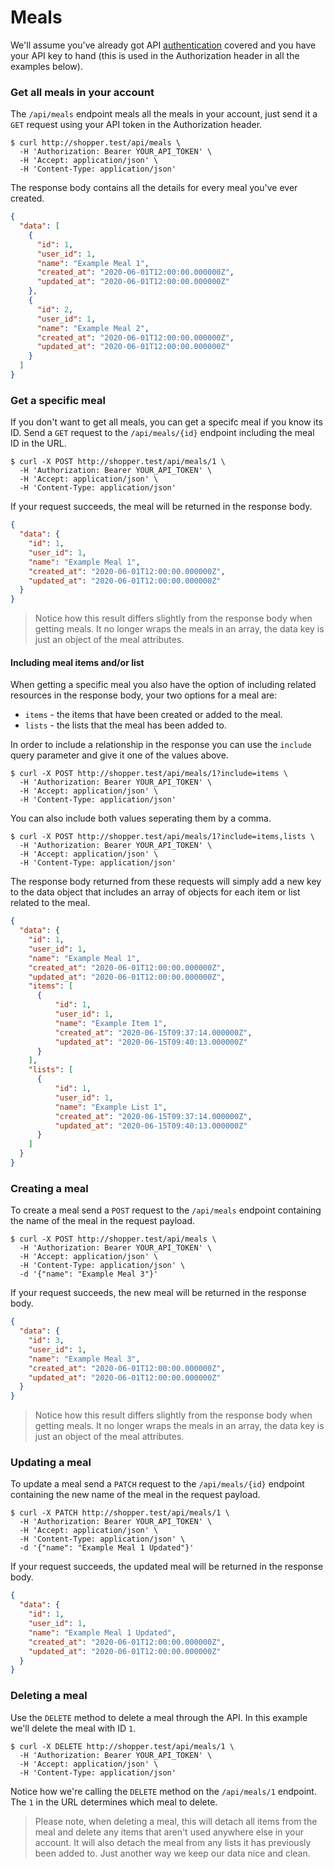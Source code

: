 # Meals

We'll assume you've already got API [authentication](./authentication.md) covered and you have your API key to hand (this is used in the Authorization header in all the examples below).

### Get all meals in your account

The `/api/meals` endpoint meals all the meals in your account, just send it a `GET` request using your API token in the Authorization header.

```
$ curl http://shopper.test/api/meals \
  -H 'Authorization: Bearer YOUR_API_TOKEN' \
  -H 'Accept: application/json' \
  -H 'Content-Type: application/json'
```

The response body contains all the details for every meal you've ever created.

<!-- lineNumbers: false -->
```json
{
  "data": [
    {
      "id": 1,
      "user_id": 1,
      "name": "Example Meal 1",
      "created_at": "2020-06-01T12:00:00.000000Z",
      "updated_at": "2020-06-01T12:00:00.000000Z"
    },
    {
      "id": 2,
      "user_id": 1,
      "name": "Example Meal 2",
      "created_at": "2020-06-01T12:00:00.000000Z",
      "updated_at": "2020-06-01T12:00:00.000000Z"
    }
  ]
}
```

### Get a specific meal

If you don't want to get all meals, you can get a specifc meal if you know its ID. Send a `GET` request to the `/api/meals/{id}` endpoint including the meal ID in the URL.

```
$ curl -X POST http://shopper.test/api/meals/1 \
  -H 'Authorization: Bearer YOUR_API_TOKEN' \
  -H 'Accept: application/json' \
  -H 'Content-Type: application/json'
```

If your request succeeds, the meal will be returned in the response body.

<!-- lineNumbers: false -->
```json
{
  "data": {
    "id": 1,
    "user_id": 1,
    "name": "Example Meal 1",
    "created_at": "2020-06-01T12:00:00.000000Z",
    "updated_at": "2020-06-01T12:00:00.000000Z"
  }
}
```

<!-- theme: info -->
> Notice how this result differs slightly from the response body when getting meals. It no longer wraps the meals in an array, the data key is just an object of the meal attributes.

#### Including meal items and/or list

When getting a specific meal you also have the option of including related resources in the response body, your two options for a meal are:

- `items` - the items that have been created or added to the meal.
- `lists` - the lists that the meal has been added to.

In order to include a relationship in the response you can use the `include` query parameter and give it one of the values above.

```
$ curl -X POST http://shopper.test/api/meals/1?include=items \
  -H 'Authorization: Bearer YOUR_API_TOKEN' \
  -H 'Accept: application/json' \
  -H 'Content-Type: application/json'
```

You can also include both values seperating them by a comma.

```
$ curl -X POST http://shopper.test/api/meals/1?include=items,lists \
  -H 'Authorization: Bearer YOUR_API_TOKEN' \
  -H 'Accept: application/json' \
  -H 'Content-Type: application/json'
```

The response body returned from these requests will simply add a new key to the data object that includes an array of objects for each item or list related to the meal.

<!-- lineNumbers: false -->
```json
{
  "data": {
    "id": 1,
    "user_id": 1,
    "name": "Example Meal 1",
    "created_at": "2020-06-01T12:00:00.000000Z",
    "updated_at": "2020-06-01T12:00:00.000000Z",
    "items": [
      {
          "id": 1,
          "user_id": 1,
          "name": "Example Item 1",
          "created_at": "2020-06-15T09:37:14.000000Z",
          "updated_at": "2020-06-15T09:40:13.000000Z"
      }
    ],
    "lists": [
      {
          "id": 1,
          "user_id": 1,
          "name": "Example List 1",
          "created_at": "2020-06-15T09:37:14.000000Z",
          "updated_at": "2020-06-15T09:40:13.000000Z"
      }
    ]
  }
}
```

### Creating a meal

To create a meal send a `POST` request to the `/api/meals` endpoint containing the name of the meal in the request payload.

```
$ curl -X POST http://shopper.test/api/meals \
  -H 'Authorization: Bearer YOUR_API_TOKEN' \
  -H 'Accept: application/json' \
  -H 'Content-Type: application/json' \
  -d '{"name": "Example Meal 3"}'
```

If your request succeeds, the new meal will be returned in the response body.

<!-- lineNumbers: false -->
```json
{
  "data": {
    "id": 3,
    "user_id": 1,
    "name": "Example Meal 3",
    "created_at": "2020-06-01T12:00:00.000000Z",
    "updated_at": "2020-06-01T12:00:00.000000Z"
  }
}
```

<!-- theme: info -->
> Notice how this result differs slightly from the response body when getting meals. It no longer wraps the meals in an array, the data key is just an object of the meal attributes.

### Updating a meal

To update a meal send a `PATCH` request to the `/api/meals/{id}` endpoint containing the new name of the meal in the request payload.

```
$ curl -X PATCH http://shopper.test/api/meals/1 \
  -H 'Authorization: Bearer YOUR_API_TOKEN' \
  -H 'Accept: application/json' \
  -H 'Content-Type: application/json' \
  -d '{"name": "Example Meal 1 Updated"}'
```

If your request succeeds, the updated meal will be returned in the response body.

<!-- lineNumbers: false -->
```json
{
  "data": {
    "id": 1,
    "user_id": 1,
    "name": "Example Meal 1 Updated",
    "created_at": "2020-06-01T12:00:00.000000Z",
    "updated_at": "2020-06-01T12:00:00.000000Z"
  }
}
```

### Deleting a meal

Use the `DELETE` method to delete a meal through the API. In this example we'll delete the meal with ID `1`.

```
$ curl -X DELETE http://shopper.test/api/meals/1 \
  -H 'Authorization: Bearer YOUR_API_TOKEN' \
  -H 'Accept: application/json' \
  -H 'Content-Type: application/json'
```

Notice how we're calling the `DELETE` method on the `/api/meals/1` endpoint. The `1` in the URL determines which meal to delete.

<!-- theme: warning -->
> Please note, when deleting a meal, this will detach all items from the meal and delete any items that aren't used anywhere else in your account. It will also detach the meal from any lists it has previously been added to. Just another way we keep our data nice and clean.
